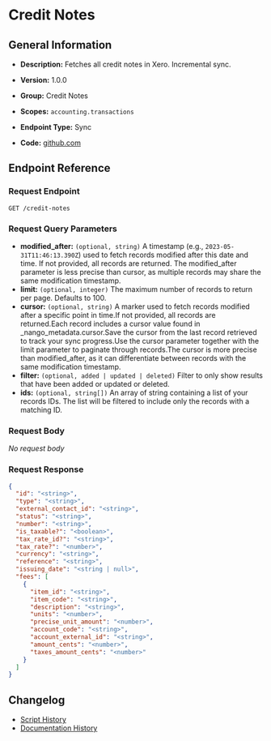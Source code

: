 <!-- BEGIN GENERATED CONTENT -->
# Credit Notes

## General Information

- **Description:** Fetches all credit notes in Xero. Incremental sync.

- **Version:** 1.0.0
- **Group:** Credit Notes
- **Scopes:** `accounting.transactions`
- **Endpoint Type:** Sync
- **Code:** [github.com](https://github.com/NangoHQ/integration-templates/tree/main/integrations/xero/syncs/credit-notes.ts)


## Endpoint Reference

### Request Endpoint

`GET /credit-notes`

### Request Query Parameters

- **modified_after:** `(optional, string)` A timestamp (e.g., `2023-05-31T11:46:13.390Z`) used to fetch records modified after this date and time. If not provided, all records are returned. The modified_after parameter is less precise than cursor, as multiple records may share the same modification timestamp.
- **limit:** `(optional, integer)` The maximum number of records to return per page. Defaults to 100.
- **cursor:** `(optional, string)` A marker used to fetch records modified after a specific point in time.If not provided, all records are returned.Each record includes a cursor value found in _nango_metadata.cursor.Save the cursor from the last record retrieved to track your sync progress.Use the cursor parameter together with the limit parameter to paginate through records.The cursor is more precise than modified_after, as it can differentiate between records with the same modification timestamp.
- **filter:** `(optional, added | updated | deleted)` Filter to only show results that have been added or updated or deleted.
- **ids:** `(optional, string[])` An array of string containing a list of your records IDs. The list will be filtered to include only the records with a matching ID.

### Request Body

_No request body_

### Request Response

```json
{
  "id": "<string>",
  "type": "<string>",
  "external_contact_id": "<string>",
  "status": "<string>",
  "number": "<string>",
  "is_taxable?": "<boolean>",
  "tax_rate_id?": "<string>",
  "tax_rate?": "<number>",
  "currency": "<string>",
  "reference": "<string>",
  "issuing_date": "<string | null>",
  "fees": [
    {
      "item_id": "<string>",
      "item_code": "<string>",
      "description": "<string>",
      "units": "<number>",
      "precise_unit_amount": "<number>",
      "account_code": "<string>",
      "account_external_id": "<string>",
      "amount_cents": "<number>",
      "taxes_amount_cents": "<number>"
    }
  ]
}
```

## Changelog

- [Script History](https://github.com/NangoHQ/integration-templates/commits/main/integrations/xero/syncs/credit-notes.ts)
- [Documentation History](https://github.com/NangoHQ/integration-templates/commits/main/integrations/xero/syncs/credit-notes.md)

<!-- END  GENERATED CONTENT -->

